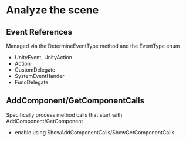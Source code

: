 ﻿# Analyze the scene

## Event References
Managed via the DetermineEventType method and the EventType enum
- UnityEvent, UnityAction
- Action
- CustomDelegate
- SystemEventHander
- FuncDelegate
## AddComponent/GetComponentCalls
Specifically process method calls that start with AddComponent/GetComponent
- enable using ShowAddComponentCalls/ShowGetComponentCalls
